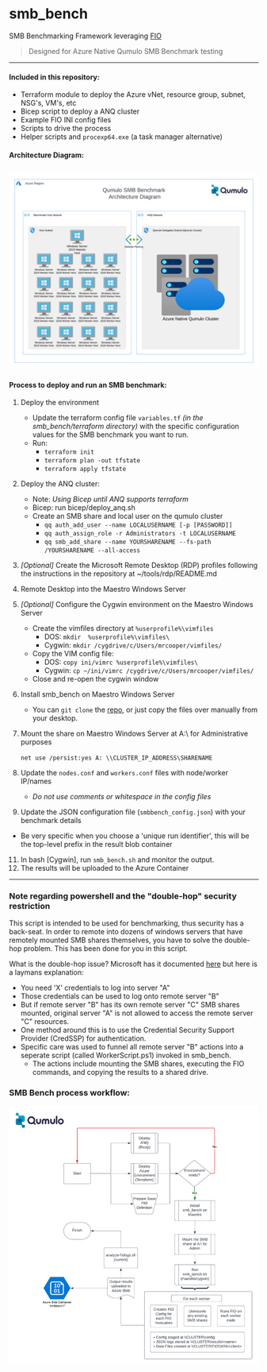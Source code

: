 # smb_bench
SMB Benchmarking Framework leveraging [FIO](https://github.com/axboe/fio)
> Designed for Azure Native Qumulo SMB Benchmark testing

---

#### Included in this repository: 

- Terraform module to deploy the Azure vNet, resource group, subnet, NSG's, VM's, etc
- Bicep script to deploy a ANQ cluster
- Example FIO INI config files 
- Scripts to drive the process
- Helper scripts and `procexp64.exe` (a task manager alternative)


#### Architecture Diagram:
![SMB Bench Architecture Diagram](https://github.com/qumulokmac/smb_bench/blob/main/docs/smb_bench_diagram_anq.png)
---

#### Process to deploy and run an SMB benchmark: 

1. Deploy the environment
	- Update the terraform config file `variables.tf` *(in the smb_bench/terraform directory)* with the specific configuration values for the SMB benchmark you want to run.
	- Run: 
	    - `terraform init`
	    - `terraform plan -out tfstate`
	    - `terraform apply tfstate`
2. Deploy the ANQ cluster: 
	- Note: *Using Bicep until ANQ supports terraform*
	- Bicep: run bicep/deploy_anq.sh	
	- Create an SMB share and local user on the qumulo cluster 
		- `qq auth_add_user --name LOCALUSERNAME [-p [PASSWORD]]`
		- `qq auth_assign_role -r Administrators -t LOCALUSERNAME`
		- `qq smb_add_share --name YOURSHARENAME --fs-path /YOURSHARENAME --all-access`
3. *[Optional]* Create the Microsoft Remote Desktop (RDP) profiles following the instructions in the repository at ~/tools/rdp/README.md
4. Remote Desktop into the Maestro Windows Server
5. *[Optional]* Configure the Cygwin environment on the Maestro Windows Server
	- Create the vimfiles directory at `%userprofile%\vimfiles`
		- DOS: `mkdir  %userprofile%\vimfiles\`
		- Cygwin: `mkdir /cygdrive/c/Users/mrcooper/vimfiles/`
	- Copy the VIM config file: 
		- DOS: `copy ini/vimrc %userprofile%\vimfiles\`
		- Cygwin: `cp ~/ini/vimrc /cygdrive/c/Users/mrcooper/vimfiles/`
	- Close and re-open the cygwin window
6. Install smb_bench on Maestro Windows Server
	- You can `git clone` the [repo](https://github.com/qumulokmac/smb_bench), or just copy the files over manually from your desktop. 
7. Mount the share on Maestro Windows Server at A:\ for Administrative purposes 

	`net use /persist:yes A: \\CLUSTER_IP_ADDRESS\SHARENAME`

8.	Update the `nodes.conf` and `workers.conf` files with node/worker IP/names 
	- *Do not use comments or whitespace in the config files*
9.	Update the JSON configuration file (`smbbench_config.json`) with your benchmark details
- Be very specific when you choose a 'unique run identifier', this will be the top-level prefix in the result blob container
11.	In bash [Cygwin], run `smb_bench.sh` and monitor the output. 
12.	The results will be uploaded to the Azure Container 

---
### Note regarding powershell and the "double-hop" security restriction

This script is intended to be used for benchmarking, thus security has a back-seat.  In order to remote into dozens of windows servers that have remotely mounted SMB shares themselves, you have to solve the double-hop problem.  This has been done for you in this script. 

What is the double-hop issue? Microsoft has it documented [here](https://learn.microsoft.com/en-us/powershell/scripting/learn/remoting/ps-remoting-second-hop?view=powershell-7.40) but here is a laymans explanation: 

- You need 'X' credentials to log into server "A" 
- Those credentials can be used to log onto remote server "B"
- But if remote server "B" has its own remote server "C" SMB shares mounted, original server "A" is not allowed to access the remote server "C" resources. 
- One method around this is to use the Credential Security Support Provider (CredSSP) for authentication.
- Specific care was used to funnel all remote server "B" actions into a seperate script (called WorkerScript.ps1) invoked in smb_bench. 
     - The actions include mounting the SMB shares, executing the FIO commands, and copying the results to a shared drive. 

### SMB Bench process workflow:

![SMB Bench Process Workflow](https://github.com/qumulokmac/smb_bench/blob/main/docs/smb_bench_process_workflow.png)

